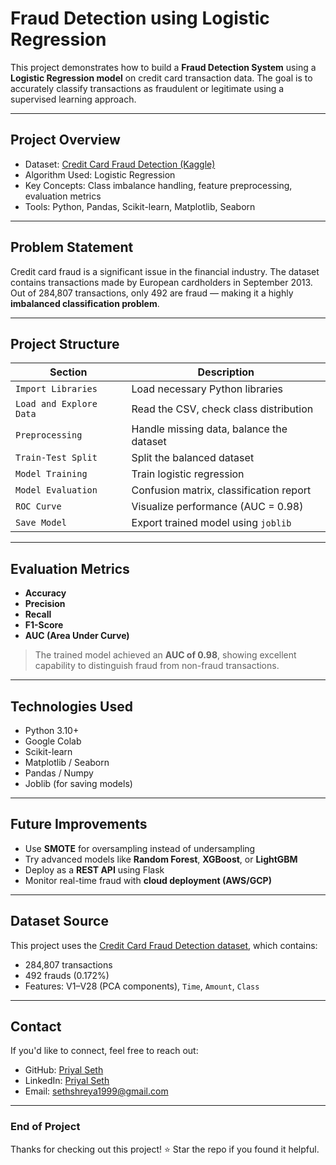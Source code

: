 #  Fraud Detection using Logistic Regression

This project demonstrates how to build a **Fraud Detection System** using a **Logistic Regression model** on credit card transaction data. The goal is to accurately classify transactions as fraudulent or legitimate using a supervised learning approach.

---

## Project Overview

-  Dataset: [Credit Card Fraud Detection (Kaggle)](https://www.kaggle.com/datasets/mlg-ulb/creditcardfraud)
-  Algorithm Used: Logistic Regression
-  Key Concepts: Class imbalance handling, feature preprocessing, evaluation metrics
-  Tools: Python, Pandas, Scikit-learn, Matplotlib, Seaborn

---

## Problem Statement

Credit card fraud is a significant issue in the financial industry. The dataset contains transactions made by European cardholders in September 2013. Out of 284,807 transactions, only 492 are fraud — making it a highly **imbalanced classification problem**.

---

## Project Structure

| Section | Description |
|--------|-------------|
| `Import Libraries` | Load necessary Python libraries |
| `Load and Explore Data` | Read the CSV, check class distribution |
| `Preprocessing` | Handle missing data, balance the dataset |
| `Train-Test Split` | Split the balanced dataset |
| `Model Training` | Train logistic regression |
| `Model Evaluation` | Confusion matrix, classification report |
| `ROC Curve` | Visualize performance (AUC = 0.98) |
| `Save Model` | Export trained model using `joblib` |

---

## Evaluation Metrics

- **Accuracy**
- **Precision**
- **Recall**
- **F1-Score**
- **AUC (Area Under Curve)**

> The trained model achieved an **AUC of 0.98**, showing excellent capability to distinguish fraud from non-fraud transactions.

---

##  Technologies Used

- Python 3.10+
- Google Colab
- Scikit-learn
- Matplotlib / Seaborn
- Pandas / Numpy
- Joblib (for saving models)

---

## Future Improvements

-  Use **SMOTE** for oversampling instead of undersampling
-  Try advanced models like **Random Forest**, **XGBoost**, or **LightGBM**
-  Deploy as a **REST API** using Flask
-  Monitor real-time fraud with **cloud deployment (AWS/GCP)**

---

##  Dataset Source

This project uses the [Credit Card Fraud Detection dataset](https://www.kaggle.com/datasets/mlg-ulb/creditcardfraud), which contains:

- 284,807 transactions
- 492 frauds (0.172%)
- Features: V1–V28 (PCA components), `Time`, `Amount`, `Class`

---

## Contact

If you'd like to connect, feel free to reach out:


- GitHub: [Priyal Seth](https://github.com/priyalseth)
- LinkedIn: [Priyal Seth](https://www.linkedin.com/in/priyal-seth-2493302a2/)
- Email: sethshreya1999@gmail.com

---



###  End of Project

Thanks for checking out this project! ⭐ Star the repo if you found it helpful.
